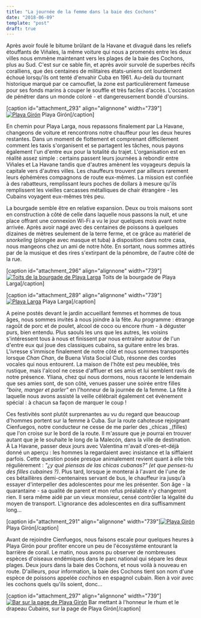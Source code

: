 ```yaml
---
title: "La journée de la femme dans la baie des Cochons"
date: "2018-06-09"
template: "post"
draft: true
---
```


Après avoir foulé le bitume brûlant de la Havane et divagué dans les reliefs étouffants de Viñales, la même voiture qui nous a promenés entre les deux villes nous emmène maintenant vers les plages de la baie des Cochons, plus au Sud. C'est sur ce sable fin, et après avoir survolé de superbes récifs coralliens, que des centaines de militaires états-uniens ont lourdement échoué lorsqu'ils ont tenté d'envahir Cuba en 1961. Au-delà du tournant historique marqué par ce camouflet, la zone est particulièrement fameuse pour ses fonds marins à couper le souffle et très faciles d'accès. L'occasion de pénétrer dans un monde coloré - et dangereusement bondé d'oursins.

\[caption id="attachment\_293" align="alignnone" width="739"\][![Playa Girón](https://anothervyou.world/wp-content/uploads/2018/06/DSC_7591-1024x683.jpg)](https://anothervyou.world/wp-content/uploads/2018/06/DSC_7591.jpg) Playa Girón\[/caption\]

En chemin pour Playa Larga, nous repassons finalement par La Havane, changeons de voiture et rencontrons notre chauffeur pour les deux heures restantes. Dans un moment de flottement et comprenant difficilement comment les taxis s'organisent et se partagent les tâches, nous payons également l'un d'entre eux pour la totalité du trajet. L'organisation est en réalité assez simple : certains passent leurs journées à rebondir entre Viñales et La Havane tandis que d'autres amènent les voyageurs depuis la capitale vers d'autres villes. Les chauffeurs trouvent par ailleurs rarement leurs éphémères compagnons de route eux-mêmes. La mission est confiée à des rabatteurs, remplissant leurs poches de dollars à mesure qu'ils remplissent les vieilles carcasses métalliques de chair étrangère - les Cubains voyagent eux-mêmes très peu.

La bourgade semble être en relative expansion. Deux ou trois maisons sont en construction à côté de celle dans laquelle nous passons la nuit, et une place offrant une connexion Wi-Fi a vu le jour quelques mois avant notre arrivée. Après avoir nagé avec des centaines de poissons à quelques dizaines de mètres seulement de la terre ferme, et ce grâce au matériel de _snorkeling_ (plongée avec masque et tuba) à disposition dans notre casa, nous mangeons chez un ami de notre hôte. En sortant, nous sommes attirés par de la musique et des rires s'extirpant de la pénombre, de l'autre côté de la rue.

\[caption id="attachment\_296" align="alignnone" width="739"\][![Toits de la bourgade de Playa Larga](https://anothervyou.world/wp-content/uploads/2018/06/DSC_7543-1024x683.jpg)](https://anothervyou.world/wp-content/uploads/2018/06/DSC_7543.jpg) Toits de la bourgade de Playa Larga\[/caption\]

\[caption id="attachment\_289" align="alignnone" width="739"\][![Playa Larga](https://anothervyou.world/wp-content/uploads/2018/06/DSC_7515-1024x683.jpg)](https://anothervyou.world/wp-content/uploads/2018/06/DSC_7515.jpg) Playa Larga\[/caption\]

A peine postés devant le jardin accueillant femmes et hommes de tous âges, nous sommes invités à nous joindre à la fête. Au programme : étrange ragoût de porc et de poulet, alcool de coco ou encore rhum - à déguster purs, bien entendu. Plus saouls les uns que les autres, les voisins s'intéressent tous à nous et finissent par nous entraîner autour de l'un d'entre eux qui joue des classiques cubains, sa guitare entre les bras. L'ivresse s'immisce finalement de notre côté et nous sommes transportés lorsque _Chan Chan_, de Buena Vista Social Club, résonne des cordes vocales qui nous entourent. La maison de l'hôte est peu meublée, très rustique, mais l'alcool ne cesse d'affluer et ses amis et lui semblent ravis de notre présence. Yliana, chez qui nous dormons, nous raconte le lendemain que ses amies sont, de son côté, venues passer une soirée entre filles _"boire, manger et parler"_ en l'honneur de la journée de la femme. La fête à laquelle nous avons assisté la veille célébrait également cet évènement spécial : à chacun sa façon de marquer le coup !

Ces festivités sont plutôt surprenantes au vu du regard que beaucoup d'hommes portent sur la femme à Cuba. Sur la route cahoteuse rejoignant Cienfuegos, notre conducteur ne cesse de me parler des _chicas _(filles) que l'on croise sur le bord de la route. Il m'assure que je pourrai en trouver autant que je le souhaite le long de la Malecón, dans la ville de destination. À La Havane, passer deux jours avec Valentina m'avait d'ores-et-déjà donné un aperçu : les hommes la regardaient avec insistance et la sifflaient parfois. Cette question posée presque animalement revient quant à elle très régulièrement : _"¿y qué piensas de las chicas cubanas?" (et que penses-tu des filles cubaines ?)_. Plus tard, lorsque je monterai à l'avant de l'une de ces bétaillères demi-centenaires servant de bus, le chauffeur ira jusqu'à essayer d'interpeller des adolescentes pour me les présenter. Son âge - la quarantaine - sa qualité de parent et mon refus préalable n'y changeront rien. Il sera même aidé par un vieux monsieur, censé contrôler la légalité du moyen de transport. L'ignorance des adolescentes en dira suffisamment long...

\[caption id="attachment\_291" align="alignnone" width="739"\][![Playa Girón](https://anothervyou.world/wp-content/uploads/2018/06/DSC_7603-1024x683.jpg)](https://anothervyou.world/wp-content/uploads/2018/06/DSC_7603.jpg) Playa Girón\[/caption\]

Avant de rejoindre Cienfuegos, nous faisons escale pour quelques heures à Playa Girón pour profiter encore un peu de l'écosystème entourant la barrière de corail. Le matin, nous avons pu observer de nombreuses espèces d'oiseaux endémiques dans le parc national qui sépare les deux plages. Deux jours dans la baie des Cochons, et nous voilà à nouveau en route. D'ailleurs, pour information, la baie des Cochons tient son nom d'une espèce de poissons appelée _cochinos_ en espagnol cubain. Rien à voir avec les cochons quels qu'ils soient, donc...

\[caption id="attachment\_297" align="alignnone" width="739"\][![Bar sur la page de Playa Girón](https://anothervyou.world/wp-content/uploads/2018/06/DSC_7593-1024x683.jpg)](https://anothervyou.world/wp-content/uploads/2018/06/DSC_7593.jpg) Bar mettant à l'honneur le rhum et le drapeau Cubains, sur la page de Playa Girón\[/caption\]
